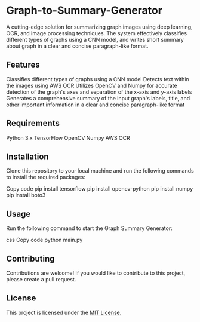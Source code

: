 # Graph-to-Summary-Generator
A cutting-edge solution for summarizing graph images using deep learning, OCR, and image processing techniques. The system effectively classifies different types of graphs using a CNN model, and writes short summary about graph in a clear and concise paragraph-like format.

## Features
Classifies different types of graphs using a CNN model
Detects text within the images using AWS OCR
Utilizes OpenCV and Numpy for accurate detection of the graph's axes and separation of the x-axis and y-axis labels
Generates a comprehensive summary of the input graph's labels, title, and other important information in a clear and concise paragraph-like format
## Requirements
Python 3.x
TensorFlow
OpenCV
Numpy
AWS OCR
## Installation
Clone this repository to your local machine and run the following commands to install the required packages:

Copy code
pip install tensorflow
pip install opencv-python
pip install numpy
pip install boto3
## Usage
Run the following command to start the Graph Summary Generator:

css
Copy code
python main.py
## Contributing
Contributions are welcome! If you would like to contribute to this project, please create a pull request.

## License
This project is licensed under the <a href="https://github.com/ShubhamSongire/Graph-to-Summary-Generator/blob/main/license.txt">MIT License.</a>

